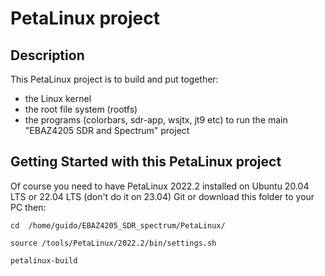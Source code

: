 # PetaLinux project
 
## Description

This PetaLinux project is to build and put together:
* the Linux kernel
* the root file system (rootfs)
* the programs (colorbars, sdr-app, wsjtx, jt9 etc)
to run the main "EBAZ4205 SDR and Spectrum" project

## Getting Started with this PetaLinux project

Of course you need to have PetaLinux 2022.2 installed on Ubuntu 20.04 LTS or 22.04 LTS (don't do it on 23.04)
Git or download this folder to your PC
then:

```
cd  /home/guido/EBAZ4205_SDR_spectrum/PetaLinux/ 
```
```
source /tools/PetaLinux/2022.2/bin/settings.sh 
```
```
petalinux-build
 ```
